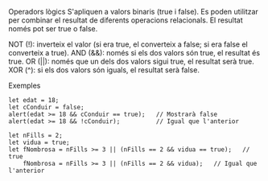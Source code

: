 Operadors lògics
S'apliquen a valors binaris (true i false).
Es poden utilitzar per combinar el resultat de diferents operacions relacionals.
El resultat només pot ser true o false.

NOT (!): inverteix el valor (si era true, el converteix a false; si era false el converteix a true).
AND (&&): només si els dos valors són true, el resultat és true.
OR (||): només que un dels dos valors sigui true, el resultat serà true.
XOR (^): si els dos valors són iguals, el resultat serà false.

Exemples

	let edat = 18;
	let cConduir = false;
	alert(edat >= 18 && cConduir == true);   // Mostrarà false
	alert(edat >= 18 && !cConduir);          // Igual que l'anterior

	let nFills = 2;
	let vidua = true;
	let fNombrosa = nFills >= 3 || (nFills == 2 && vidua == true);   // true
	    fNombrosa = nFills >= 3 || (nFills == 2 && vidua);   // Igual que l'anterior